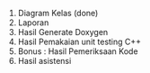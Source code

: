 1. Diagram Kelas (done)
2. Laporan
3. Hasil Generate Doxygen
4. Hasil Pemakaian unit testing C++
5. Bonus : Hasil Pemeriksaan Kode
6. Hasil asistensi
